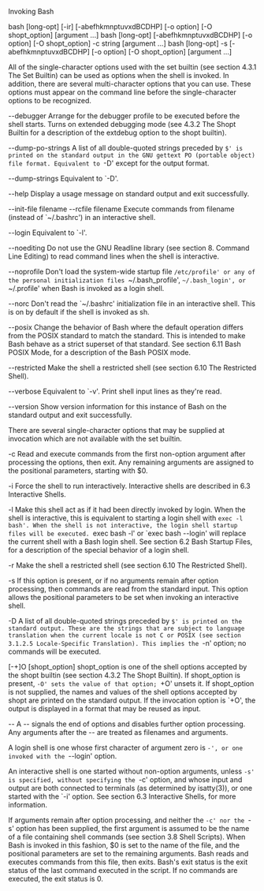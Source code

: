 Invoking Bash


bash [long-opt] [-ir] [-abefhkmnptuvxdBCDHP] [-o option] [-O shopt_option] [argument ...]
bash [long-opt] [-abefhkmnptuvxdBCDHP] [-o option] [-O shopt_option] -c string [argument ...]
bash [long-opt] -s [-abefhkmnptuvxdBCDHP] [-o option] [-O shopt_option] [argument ...]

All of the single-character options used with the set builtin (see section 4.3.1 The Set Builtin) can be used as options when the shell is invoked. In addition, there are several multi-character options that you can use. These options must appear on the command line before the single-character options to be recognized.

--debugger
    Arrange for the debugger profile to be executed before the shell starts. Turns on extended debugging mode (see 4.3.2 The Shopt Builtin for a description of the extdebug option to the shopt builtin).

--dump-po-strings
    A list of all double-quoted strings preceded by `$' is printed on the standard output in the GNU gettext PO (portable object) file format. Equivalent to `-D' except for the output format.

--dump-strings
    Equivalent to `-D'.

--help
    Display a usage message on standard output and exit successfully.

--init-file filename
--rcfile filename
    Execute commands from filename (instead of `~/.bashrc') in an interactive shell.

--login
    Equivalent to `-l'.

--noediting
    Do not use the GNU Readline library (see section 8. Command Line Editing) to read command lines when the shell is interactive.

--noprofile
    Don't load the system-wide startup file `/etc/profile' or any of the personal initialization files `~/.bash_profile', `~/.bash_login', or `~/.profile' when Bash is invoked as a login shell.

--norc
    Don't read the `~/.bashrc' initialization file in an interactive shell. This is on by default if the shell is invoked as sh.

--posix
    Change the behavior of Bash where the default operation differs from the POSIX standard to match the standard. This is intended to make Bash behave as a strict superset of that standard. See section 6.11 Bash POSIX Mode, for a description of the Bash POSIX mode.

--restricted
    Make the shell a restricted shell (see section 6.10 The Restricted Shell).

--verbose
    Equivalent to `-v'. Print shell input lines as they're read.

--version
    Show version information for this instance of Bash on the standard output and exit successfully. 



There are several single-character options that may be supplied at invocation which are not available with the set builtin.

-c
Read and execute commands from the first non-option argument after processing the options, then exit. 
Any remaining arguments are assigned to the positional parameters, starting with $0.

-i
Force the shell to run interactively. Interactive shells are described in 6.3 Interactive Shells.

-l
Make this shell act as if it had been directly invoked by login. When the shell is interactive, this is equivalent to starting a login shell with `exec -l bash'. When the shell is not interactive, the login shell startup files will be executed. `exec bash -l' or `exec bash --login' will replace the current shell with a Bash login shell. See section 6.2 Bash Startup Files, for a description of the special behavior of a login shell.

-r
 Make the shell a restricted shell (see section 6.10 The Restricted Shell).

-s
If this option is present, or if no arguments remain after option processing, then commands are read from the standard input. This option allows the positional parameters to be set when invoking an interactive shell.

-D
A list of all double-quoted strings preceded by `$' is printed on the standard output. These are the strings that are subject to language translation when the current locale is not C or POSIX (see section 3.1.2.5 Locale-Specific Translation). This implies the `-n' option; no commands will be executed.

[-+]O [shopt_option]
shopt_option is one of the shell options accepted by the shopt builtin (see section 4.3.2 The Shopt Builtin). If shopt_option is present, `-O' sets the value of that option; `+O' unsets it. If shopt_option is not supplied, the names and values of the shell options accepted by shopt are printed on the standard output. If the invocation option is `+O', the output is displayed in a format that may be reused as input.

-- 
A -- signals the end of options and disables further option processing. Any arguments after the -- are treated as filenames and arguments. 

A login shell is one whose first character of argument zero is `-', or one invoked with the `--login' option.

An interactive shell is one started without non-option arguments, unless `-s' is specified, without specifying the `-c' option, and whose input and output are both connected to terminals (as determined by isatty(3)), or one started with the `-i' option. See section 6.3 Interactive Shells, for more information.

If arguments remain after option processing, and neither the `-c' nor the `-s' option has been supplied, the first argument is assumed to be the name of a file containing shell commands (see section 3.8 Shell Scripts). When Bash is invoked in this fashion, $0 is set to the name of the file, and the positional parameters are set to the remaining arguments. Bash reads and executes commands from this file, then exits. Bash's exit status is the exit status of the last command executed in the script. If no commands are executed, the exit status is 0.